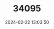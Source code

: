 ---
title: "34095"
category: "Podocarpus roraimae"
draft: false
date: 2024-02-22 13:03:50
languages:
  South American Indian (Other): ["Aiy-yek"]
---